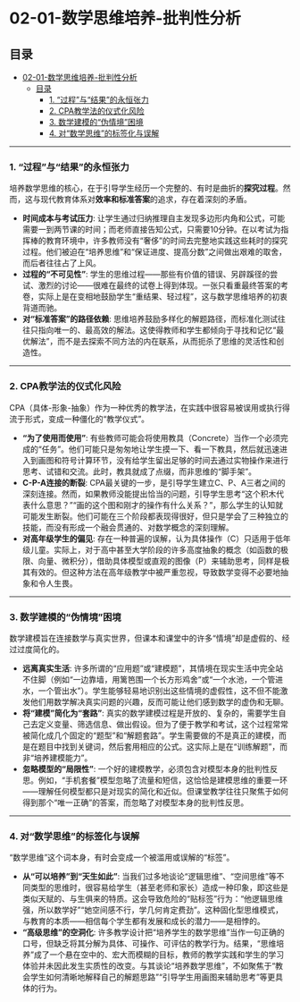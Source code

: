 # 02-01-数学思维培养-批判性分析

## 目录

- [02-01-数学思维培养-批判性分析](#02-01-数学思维培养-批判性分析)
  - [目录](#目录)
    - [1. “过程”与“结果”的永恒张力](#1-过程与结果的永恒张力)
    - [2. CPA教学法的仪式化风险](#2-cpa教学法的仪式化风险)
    - [3. 数学建模的“伪情境”困境](#3-数学建模的伪情境困境)
    - [4. 对“数学思维”的标签化与误解](#4-对数学思维的标签化与误解)

---

### 1. “过程”与“结果”的永恒张力

培养数学思维的核心，在于引导学生经历一个完整的、有时是曲折的**探究过程**。然而，这与现代教育体系对**效率和标准答案**的追求，存在着深刻的矛盾。

- **时间成本与考试压力**: 让学生通过归纳推理自主发现多边形内角和公式，可能需要一到两节课的时间；而老师直接告知公式，只需要10分钟。在以考试为指挥棒的教育环境中，许多教师没有“奢侈”的时间去完整地实践这些耗时的探究过程。他们被迫在“培养思维”和“保证进度、提高分数”之间做出艰难的取舍，而后者往往占了上风。
- **过程的“不可见性”**: 学生的思维过程——那些有价值的错误、另辟蹊径的尝试、激烈的讨论——很难在最终的试卷上得到体现。一张只看重最终答案的考卷，实际上是在变相地鼓励学生“重结果、轻过程”，这与数学思维培养的初衷背道而驰。
- **对“标准答案”的路径依赖**: 思维培养鼓励多样化的解题路径，而标准化测试往往只指向唯一的、最高效的解法。这使得教师和学生都倾向于寻找和记忆“最优解法”，而不是去探索不同方法的内在联系，从而扼杀了思维的灵活性和创造性。

---

### 2. CPA教学法的仪式化风险

CPA（具体-形象-抽象）作为一种优秀的教学法，在实践中很容易被误用或执行得流于形式，变成一种僵化的“教学仪式”。

- **“为了使用而使用”**: 有些教师可能会将使用教具（Concrete）当作一个必须完成的“任务”。他们可能只是匆匆地让学生摸一下、看一下教具，然后就迅速进入到画图和符号计算环节，没有给学生留出足够的时间去通过实物操作来进行思考、试错和交流。此时，教具就成了点缀，而非思维的“脚手架”。
- **C-P-A连接的断裂**: CPA最关键的一步，是引导学生建立C、P、A三者之间的深刻连接。然而，如果教师没能提出恰当的问题，引导学生思考“这个积木代表什么意思？”“画的这个图和刚才的操作有什么关系？”，那么学生的认知就可能发生断裂。他们可能在三个阶段都表现得很好，但只是学会了三种独立的技能，而没有形成一个融会贯通的、对数学概念的深刻理解。
- **对高年级学生的偏见**: 存在一种普遍的误解，认为具体操作（C）只适用于低年级儿童。实际上，对于高中甚至大学阶段的许多高度抽象的概念（如函数的极限、向量、微积分），借助具体模型或直观的图像（P）来辅助思考，同样是极其有效的。但这种方法在高年级教学中被严重忽视，导致数学变得不必要地抽象和令人生畏。

---

### 3. 数学建模的“伪情境”困境

数学建模旨在连接数学与真实世界，但课本和课堂中的许多“情境”却是虚假的、经过过度简化的。

- **远离真实生活**: 许多所谓的“应用题”或“建模题”，其情境在现实生活中完全站不住脚（例如“一边靠墙，用篱笆围一个长方形鸡舍”或“一个水池，一个管进水，一个管出水”）。学生能够轻易地识别出这些情境的虚假性，这不但不能激发他们用数学解决真实问题的兴趣，反而可能让他们感到数学的虚伪和无聊。
- **将“建模”简化为“套路”**: 真实的数学建模过程是开放的、复杂的，需要学生自己去定义变量、筛选信息、做出假设。但为了便于教学和考试，这个过程常常被简化成几个固定的“题型”和“解题套路”。学生需要做的不是真正的建模，而是在题目中找到关键词，然后套用相应的公式。这实际上是在“训练解题”，而非“培养建模能力”。
- **忽略模型的“局限性”**: 一个好的建模教学，必须包含对模型本身的批判性反思。例如，“手机套餐”模型忽略了流量和短信，这恰恰是建模思维的重要一环——理解任何模型都只是对现实的简化和近似。但课堂教学往往只聚焦于如何得到那个“唯一正确”的答案，而忽略了对模型本身的批判性反思。

---

### 4. 对“数学思维”的标签化与误解

“数学思维”这个词本身，有时会变成一个被滥用或误解的“标签”。

- **从“可以培养”到“天生如此”**: 当我们过多地谈论“逻辑思维”、“空间思维”等不同类型的思维时，很容易给学生（甚至老师和家长）造成一种印象，即这些是类似天赋的、与生俱来的特质。这会导致危险的“贴标签”行为：“他逻辑思维强，所以数学好”“她空间感不行，学几何肯定费劲”。这种固化型思维模式，与教育的本质——相信每个学生都有发展和成长的潜力——是相悖的。
- **“高级思维”的空洞化**: 许多教学设计把“培养学生的数学思维”当作一句正确的口号，但缺乏将其分解为具体、可操作、可评估的教学行为。结果，“思维培养”成了一个悬在空中的、宏大而模糊的目标，教师的教学实践和学生的学习体验并未因此发生实质性的改变。与其谈论“培养数学思维”，不如聚焦于“教会学生如何清晰地解释自己的解题思路”“引导学生用画图来辅助思考”等更具体的行为。
